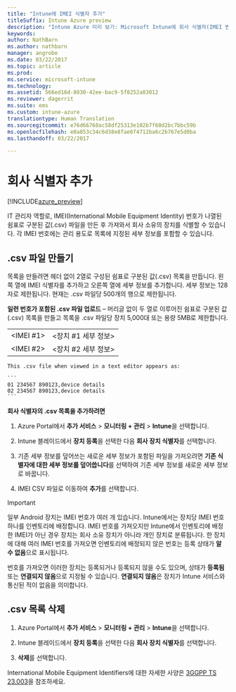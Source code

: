 ```yaml
---
title: "Intune에 IMEI 식별자 추가"
titleSuffix: Intune Azure preview
description: "Intune Azure 미리 보기: Microsoft Intune에 회사 식별자(IMEI 번호)을 추가하는 방법을 알아봅니다. "
keywords: 
author: NathBarn
ms.author: nathbarn
manager: angrobe
ms.date: 03/22/2017
ms.topic: article
ms.prod: 
ms.service: microsoft-intune
ms.technology: 
ms.assetid: 566ed16d-8030-42ee-bac9-5f8252a83012
ms.reviewer: dagerrit
ms.suite: ems
ms.custom: intune-azure
translationtype: Human Translation
ms.sourcegitcommit: e76d66768ac58df25313e102b7f60d2bc7bbc59b
ms.openlocfilehash: e0a853c34c6d38e8fae6f4712ba6c2b767e5d0ba
ms.lasthandoff: 03/22/2017

---
```


# <a name="add-corporate-identifiers"></a>회사 식별자 추가

[!INCLUDE[azure_preview](../includes/azure_preview.md)]

IT 관리자 역할로, IMEI(International Mobile Equipment Identity) 번호가 나열된 쉼표로 구분된 값(.csv) 파일을 만든 후 가져와서 회사 소유의 장치를 식별할 수 있습니다. 각 IMEI 번호에는 관리 용도로 목록에 지정된 세부 정보를 포함할 수 있습니다.

## <a name="create-a-csv-file"></a>.csv 파일 만들기
목록을 만들려면 헤더 없이 2열로 구성된 쉼표로 구분된 값(.csv) 목록을 만듭니다. 왼쪽 열에 IMEI 식별자를 추가하고 오른쪽 열에 세부 정보를 추가합니다. 세부 정보는 128자로 제한됩니다. 현재는 .csv 파일당 500개의 행으로 제한됩니다.

**일련 번호가 포함된 .csv 파일 업로드** – 머리글 없이 두 열로 이루어진 쉼표로 구분된 값(.csv) 목록을 만들고 목록을 .csv 파일당 장치 5,000대 또는 용량 5MB로 제한합니다.

|||
|-|-|
|&lt;IMEI #1&gt;|&lt;장치 #1 세부 정보&gt;|
|&lt;IMEI #2&gt;|&lt;장치 #2 세부 정보&gt;|

    This .csv file when viewed in a text editor appears as:

    ```
    01 234567 890123,device details
    02 234567 890123,device details
    ```

**회사 식별자의 .csv 목록을 추가하려면**

1. Azure Portal에서 **추가 서비스** > **모니터링 + 관리** > **Intune**을 선택합니다.

2. Intune 블레이드에서 **장치 등록**을 선택한 다음 **회사 장치 식별자**를 선택합니다.

3. 기존 세부 정보를 덮어쓰는 새로운 세부 정보가 포함된 파일을 가져오려면 **기존 식별자에 대한 세부 정보를 덮어씁니다**를 선택하여 기존 세부 정보를 새로운 세부 정보로 바꿉니다.

4. IMEI CSV 파일로 이동하여 **추가**를 선택합니다.

> [!IMPORTANT]
> 일부 Android 장치는 IMEI 번호가 여러 개 있습니다. Intune에서는 장치당 IMEI 번호 하나를 인벤토리에 배정합니다. IMEI 번호를 가져오지만 Intune에서 인벤토리에 배정한 IMEI가 아닌 경우 장치는 회사 소유 장치가 아니라 개인 장치로 분류됩니다. 한 장치에 대해 여러 IMEI 번호를 가져오면 인벤토리에 배정되지 않은 번호는 등록 상태가 **알 수 없음**으로 표시됩니다.

번호를 가져오면 이러한 장치는 등록되거나 등록되지 않을 수도 있으며, 상태가 **등록됨** 또는 **연결되지 않음**으로 지정될 수 있습니다. **연결되지 않음**은 장치가 Intune 서비스와 통신된 적이 없음을 의미합니다.

## <a name="delete-a-csv-list"></a>.csv 목록 삭제

1. Azure Portal에서 **추가 서비스** > **모니터링 + 관리** > **Intune**을 선택합니다.

2. Intune 블레이드에서 **장치 등록**을 선택한 다음 **회사 장치 식별자**를 선택합니다.

3. **삭제**를 선택합니다.

International Mobile Equipment Identifiers에 대한 자세한 사양은 [3GGPP TS 23.003](https://portal.3gpp.org/desktopmodules/Specifications/SpecificationDetails.aspx?specificationId=729)을 참조하세요.

